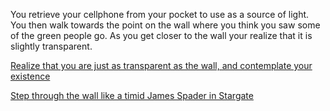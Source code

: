 You retrieve your cellphone from your pocket to use as a
source of light. You then walk towards the point on the wall
where you think you saw some of the green people go. As you get closer to the wall your realize that it is slightly
transparent.

[Realize that you are just as transparent as the wall, and contemplate your existence](contemplate/contemplate.md)

[Step through the wall like a timid James Spader in Stargate](stargate/stargate.md)
